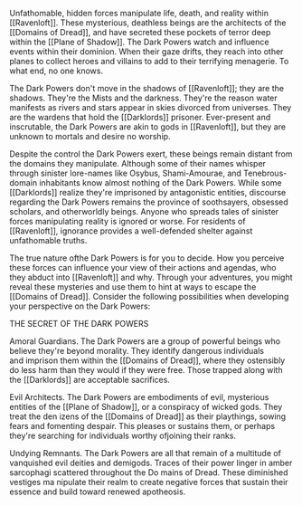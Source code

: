 Unfathomable, hidden forces manipulate life, death, and reality within [[Ravenloft]]. These mysterious, deathless beings are the architects of the [[Domains of Dread]], and have secreted these pockets of terror deep within the [[Plane of Shadow]]. The Dark Powers watch and influence events within their dominion. When their gaze drifts, they reach into other planes to collect heroes and villains to add to their terrifying menagerie. To what end, no one knows.

The Dark Powers don't move in the shadows of [[Ravenloft]]; they are the shadows. They're the Mists and the darkness. They're the reason water manifests as rivers and stars appear in skies divorced from universes. They are the wardens that hold the [[Darklords]] prisoner. Ever-present and inscrutable, the Dark Powers are akin to gods in [[Ravenloft]], but they are unknown to mortals and desire no worship.

Despite the control the Dark Powers exert, these beings remain distant from the domains they manipulate. Although some of their names whisper through sinister lore-names like Osybus, Shami-Amourae, and Tenebrous-domain inhabitants know almost nothing of the Dark Powers. While some [[Darklords]] realize they're imprisoned by antagonistic entities, discourse regarding the Dark Powers remains the province of soothsayers, obsessed scholars, and otherworldly beings. Anyone who spreads tales of sinister forces manipulating reality is ignored or worse. For residents of [[Ravenloft]], ignorance provides a well-defended shelter against unfathomable truths.

The true nature ofthe Dark Powers is for you to decide. How you perceive these forces can influence your view of their actions and agendas, who they abduct into [[Ravenloft]] and why. Through your adventures, you might reveal these mysteries and use them to hint at ways to escape the [[Domains of Dread]]. Consider the following possibilities when developing your perspective on the Dark Powers:

THE SECRET OF THE DARK POWERS

Amoral Guardians. The Dark Powers are a group of powerful beings who believe they're beyond morality. They identify dangerous individuals  
and imprison them within the [[Domains of Dread]], where they ostensibly do less harm than they would if they were free. Those trapped along with the [[Darklords]] are acceptable sacrifices.

Evil Architects. The Dark Powers are embodiments of evil, mysterious entities of the [[Plane of Shadow]], or a conspiracy of wicked gods. They treat the den­ izens of the [[Domains of Dread]] as their playthings, sowing fears and fomenting despair. This pleases or sustains them, or perhaps they're searching for individuals worthy ofjoining their ranks.

Undying Remnants. The Dark Powers are all that remain of a multitude of vanquished evil deities and demigods. Traces of their power linger in amber sarcophagi scattered throughout the Do­ mains of Dread. These diminished vestiges ma­ nipulate their realm to create negative forces that sustain their essence and build toward renewed apotheosis.